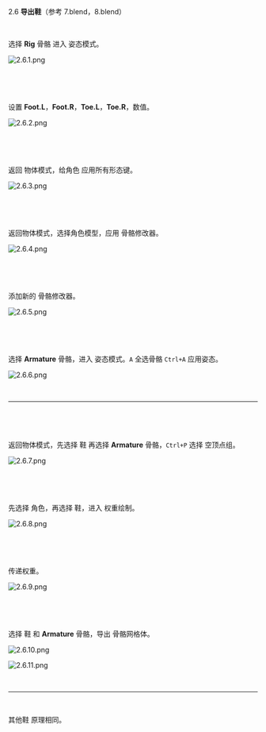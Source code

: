 2.6 **导出鞋**（参考 7.blend，8.blend）

&nbsp;

选择 **Rig** 骨骼 进入 姿态模式。

![2.6.1.png](../../_resources/2.6.1.png)

&nbsp;

&nbsp;

设置 **Foot.L**，**Foot.R**，**Toe.L**，**Toe.R**，数值。

![2.6.2.png](../../_resources/2.6.2.png)

&nbsp;

&nbsp;

返回 物体模式，给角色 应用所有形态键。

![2.6.3.png](../../_resources/2.6.3.png)

&nbsp;

&nbsp;

返回物体模式，选择角色模型，应用 骨骼修改器。

![2.6.4.png](../../_resources/2.6.4.png)

&nbsp;

&nbsp;

添加新的 骨骼修改器。

![2.6.5.png](../../_resources/2.6.5.png)

&nbsp;

&nbsp;

选择 **Armature** 骨骼，进入 姿态模式。`A` 全选骨骼 `Ctrl+A` 应用姿态。

![2.6.6.png](../../_resources/2.6.6.png)

&nbsp;

* * *

&nbsp;

&nbsp;

返回物体模式，先选择 鞋 再选择 **Armature** 骨骼，`Ctrl+P` 选择 空顶点组。

![2.6.7.png](../../_resources/2.6.7.png)

&nbsp;

&nbsp;

先选择 角色，再选择 鞋，进入 权重绘制。

![2.6.8.png](../../_resources/2.6.8.png)

&nbsp;

&nbsp;

传递权重。

![2.6.9.png](../../_resources/2.6.9.png)

&nbsp;

&nbsp;

选择 鞋 和 **Armature** 骨骼，导出 骨骼网格体。

![2.6.10.png](../../_resources/2.6.10.png)

![2.6.11.png](../../_resources/2.6.11.png)

&nbsp;

* * *

&nbsp;

其他鞋 原理相同。

&nbsp;